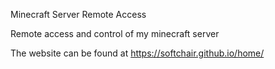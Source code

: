 Minecraft Server Remote Access

Remote access and control of my minecraft server

The website can be found at https://softchair.github.io/home/
